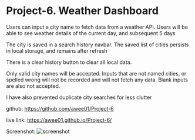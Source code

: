 # Project-6. Weather Dashboard  


Users can input a city name to fetch data from a weather API. Users will be able to see weather details of the current day, and subsequent 5 days

The city is saved in a search history navbar. The saved list of cities persists in local storage, and remains after refresh

There is a clear history button to clear all local data.

Only valid city names will be accepted. Inputs that are not named cities, or spelled wrong will not be recorded and will not fetch any data. Blank inputs are also not accepted.

I have also prevented duplicate city searches for less clutter


github: https://github.com/awee01/Project-6


live link: https://awee01.github.io/Project-6/


Screenshot: ![screenshot](https://user-images.githubusercontent.com/85651950/127752125-f1c9f098-eda8-4574-b118-f276ce3462c2.png)
